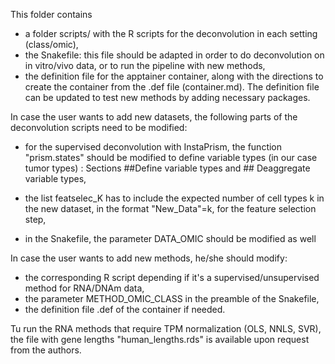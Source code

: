 This folder contains 
- a folder scripts/ with the R scripts for the deconvolution in each setting (class/omic),
- the Snakefile: this file should be adapted in order to do deconvolution on in vitro/vivo data, or to run the pipeline with new methods,
- the definition file for the apptainer container, along with the directions to create the container from the .def file (container.md). The definition file can be updated to test new methods by adding necessary packages.

In case the user wants to add new datasets, the following parts of the deconvolution scripts need to be modified:
- for the supervised deconvolution with InstaPrism, the function "prism.states" should be modified to define variable types (in our case tumor types) : Sections ##Define variable types and ## Deaggregate variable types,
- the list featselec_K has to include the expected number of cell types k in the new dataset, in the format "New_Data"=k, for the feature selection step,

- in the Snakefile, the parameter DATA_OMIC should be modified as well

In case the user wants to add new methods, he/she should modify:
- the corresponding R script depending if it's a supervised/unsupervised method for RNA/DNAm data,
- the parameter METHOD_OMIC_CLASS in the preamble of the Snakefile,
- the definition file .def of the container if needed.

Tu run the RNA methods that require TPM normalization (OLS, NNLS, SVR), the file with gene lengths "human_lengths.rds" is available upon request from the authors.